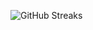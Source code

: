 ![GitHub Streaks](https://github-streaks-mqc9.onrender.com/streak/happilli/image?theme=midnight&cache_bust=1743356438&lang=ja)
